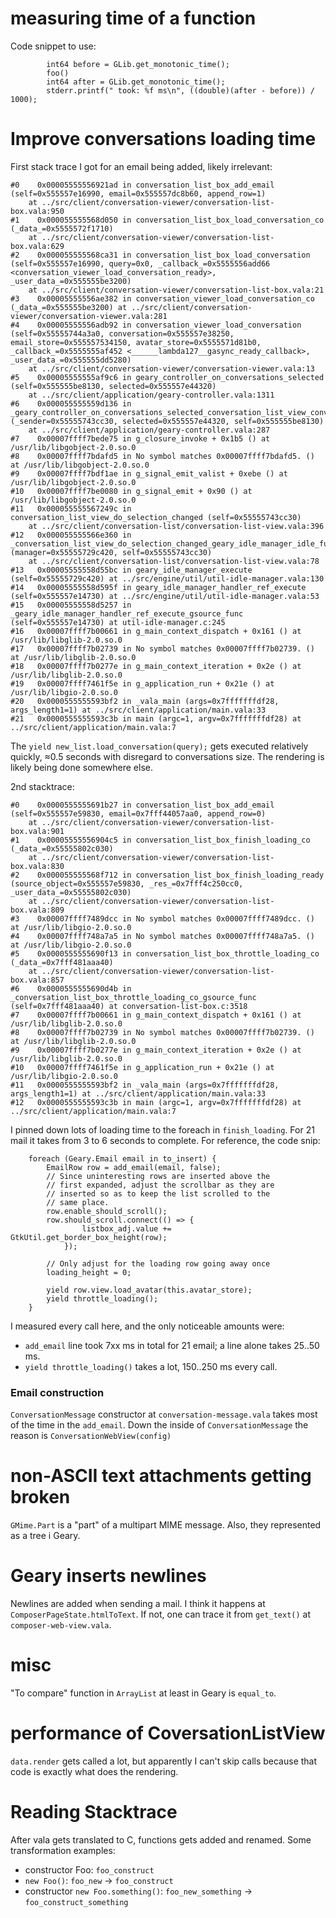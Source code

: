 # measuring time of a function

Code snippet to use:

```
        int64 before = GLib.get_monotonic_time();
        foo()
        int64 after = GLib.get_monotonic_time();
        stderr.printf(" took: %f ms\n", ((double)(after - before)) / 1000);
```

# Improve conversations loading time

First stack trace I got for an email being added, likely irrelevant:

```
#0    0x00005555556921ad in conversation_list_box_add_email (self=0x555557e16990, email=0x555557dc8b60, append_row=1)
    at ../src/client/conversation-viewer/conversation-list-box.vala:950
#1    0x000055555568d050 in conversation_list_box_load_conversation_co (_data_=0x5555572f1710)
    at ../src/client/conversation-viewer/conversation-list-box.vala:629
#2    0x000055555568ca31 in conversation_list_box_load_conversation (self=0x555557e16990, query=0x0, _callback_=0x5555556add66 <conversation_viewer_load_conversation_ready>, _user_data_=0x555555be3200)
    at ../src/client/conversation-viewer/conversation-list-box.vala:21
#3    0x00005555556ae382 in conversation_viewer_load_conversation_co (_data_=0x555555be3200) at ../src/client/conversation-viewer/conversation-viewer.vala:281
#4    0x00005555556adb92 in conversation_viewer_load_conversation (self=0x55555744a3a0, conversation=0x555557e38250, email_store=0x555557534150, avatar_store=0x5555571d81b0, _callback_=0x5555555af452 <______lambda127__gasync_ready_callback>, _user_data_=0x555555dd5280)
    at ../src/client/conversation-viewer/conversation-viewer.vala:13
#5    0x00005555555af9c6 in geary_controller_on_conversations_selected (self=0x555555be8130, selected=0x555557e44320)
    at ../src/client/application/geary-controller.vala:1311
#6    0x000055555559d136 in _geary_controller_on_conversations_selected_conversation_list_view_conversations_selected (_sender=0x55555743cc30, selected=0x555557e44320, self=0x555555be8130)
    at ../src/client/application/geary-controller.vala:287
#7    0x00007ffff7bede75 in g_closure_invoke + 0x1b5 () at /usr/lib/libgobject-2.0.so.0
#8    0x00007ffff7bdafd5 in No symbol matches 0x00007ffff7bdafd5. () at /usr/lib/libgobject-2.0.so.0
#9    0x00007ffff7bdf1ae in g_signal_emit_valist + 0xebe () at /usr/lib/libgobject-2.0.so.0
#10   0x00007ffff7be0080 in g_signal_emit + 0x90 () at /usr/lib/libgobject-2.0.so.0
#11   0x000055555567249c in conversation_list_view_do_selection_changed (self=0x55555743cc30)
    at ../src/client/conversation-list/conversation-list-view.vala:396
#12   0x000055555566e360 in _conversation_list_view_do_selection_changed_geary_idle_manager_idle_func (manager=0x55555729c420, self=0x55555743cc30)
    at ../src/client/conversation-list/conversation-list-view.vala:78
#13   0x00005555558d55bc in geary_idle_manager_execute (self=0x55555729c420) at ../src/engine/util/util-idle-manager.vala:130
#14   0x00005555558d595f in geary_idle_manager_handler_ref_execute (self=0x555557e14730) at ../src/engine/util/util-idle-manager.vala:53
#15   0x00005555558d5257 in _geary_idle_manager_handler_ref_execute_gsource_func (self=0x555557e14730) at util-idle-manager.c:245
#16   0x00007ffff7b00661 in g_main_context_dispatch + 0x161 () at /usr/lib/libglib-2.0.so.0
#17   0x00007ffff7b02739 in No symbol matches 0x00007ffff7b02739. () at /usr/lib/libglib-2.0.so.0
#18   0x00007ffff7b0277e in g_main_context_iteration + 0x2e () at /usr/lib/libglib-2.0.so.0
#19   0x00007ffff7461f5e in g_application_run + 0x21e () at /usr/lib/libgio-2.0.so.0
#20   0x0000555555593bf2 in _vala_main (args=0x7fffffffdf28, args_length1=1) at ../src/client/application/main.vala:33
#21   0x0000555555593c3b in main (argc=1, argv=0x7fffffffdf28) at ../src/client/application/main.vala:7
```

The `yield new_list.load_conversation(query);` gets executed relatively quickly, ≈0.5 seconds with disregard to conversations size. The rendering is likely being done somewhere else.

2nd stacktrace:

```
#0    0x0000555555691b27 in conversation_list_box_add_email (self=0x555557e59830, email=0x7fff44057aa0, append_row=0)
    at ../src/client/conversation-viewer/conversation-list-box.vala:901
#1    0x00005555556904c5 in conversation_list_box_finish_loading_co (_data_=0x55555802c030)
    at ../src/client/conversation-viewer/conversation-list-box.vala:830
#2    0x000055555568f712 in conversation_list_box_finish_loading_ready (source_object=0x555557e59830, _res_=0x7fff4c250cc0, _user_data_=0x55555802c030)
    at ../src/client/conversation-viewer/conversation-list-box.vala:809
#3    0x00007ffff7489dcc in No symbol matches 0x00007ffff7489dcc. () at /usr/lib/libgio-2.0.so.0
#4    0x00007ffff748a7a5 in No symbol matches 0x00007ffff748a7a5. () at /usr/lib/libgio-2.0.so.0
#5    0x0000555555690f13 in conversation_list_box_throttle_loading_co (_data_=0x7fff481aaa40)
    at ../src/client/conversation-viewer/conversation-list-box.vala:857
#6    0x0000555555690d4b in _conversation_list_box_throttle_loading_co_gsource_func (self=0x7fff481aaa40) at conversation-list-box.c:3518
#7    0x00007ffff7b00661 in g_main_context_dispatch + 0x161 () at /usr/lib/libglib-2.0.so.0
#8    0x00007ffff7b02739 in No symbol matches 0x00007ffff7b02739. () at /usr/lib/libglib-2.0.so.0
#9    0x00007ffff7b0277e in g_main_context_iteration + 0x2e () at /usr/lib/libglib-2.0.so.0
#10   0x00007ffff7461f5e in g_application_run + 0x21e () at /usr/lib/libgio-2.0.so.0
#11   0x0000555555593bf2 in _vala_main (args=0x7fffffffdf28, args_length1=1) at ../src/client/application/main.vala:33
#12   0x0000555555593c3b in main (argc=1, argv=0x7fffffffdf28) at ../src/client/application/main.vala:7
```

I pinned down lots of loading time to the foreach in `finish_loading`. For 21 mail it takes from 3 to 6 seconds to complete. For reference, the code snip:

        foreach (Geary.Email email in to_insert) {
            EmailRow row = add_email(email, false);
            // Since uninteresting rows are inserted above the
            // first expanded, adjust the scrollbar as they are
            // inserted so as to keep the list scrolled to the
            // same place.
            row.enable_should_scroll();
            row.should_scroll.connect(() => {
                    listbox_adj.value += GtkUtil.get_border_box_height(row);
                });

            // Only adjust for the loading row going away once
            loading_height = 0;

            yield row.view.load_avatar(this.avatar_store);
            yield throttle_loading();
        }

I measured every call here, and the only noticeable amounts were:

* `add_email` line took 7xx ms in total for 21 email; a line alone takes 25..50 ms.
* `yield throttle_loading()` takes a lot, 150..250 ms every call.

### Email construction

`ConversationMessage` constructor at `conversation-message.vala` takes most of the time in the `add_email`. Down the inside of `ConversationMessage` the reason is `ConversationWebView(config)`

# non-ASCII text attachments getting broken

`GMime.Part` is a "part" of a multipart MIME message. Also, they represented as a tree i Geary.

# Geary inserts newlines

Newlines are added when sending a mail. I think it happens at `ComposerPageState.htmlToText`. If not, one can trace it from `get_text()` at `composer-web-view.vala`.

# misc

"To compare" function in `ArrayList` at least in Geary is `equal_to`.

# performance of CoversationListView

`data.render` gets called a lot, but apparently I can't skip calls because that code is exactly what does the rendering.

# Reading Stacktrace

After vala gets translated to C, functions gets added and renamed. Some transformation examples:

* constructor Foo: `foo_construct`
* `new Foo()`: `foo_new` → `foo_construct`
* constructor `new Foo.something()`: `foo_new_something` → `foo_construct_something`
